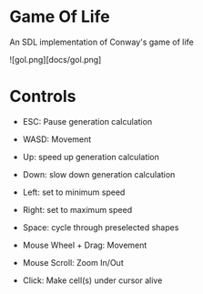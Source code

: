 Game Of Life
============

An SDL implementation of Conway's game of life

![gol.png][docs/gol.png]

Controls
========

- ESC: Pause generation calculation

- WASD: Movement

- Up: speed up generation calculation
- Down: slow down generation calculation
- Left: set to minimum speed
- Right: set to maximum speed

- Space: cycle through preselected shapes

- Mouse Wheel + Drag: Movement
- Mouse Scroll: Zoom In/Out
- Click: Make cell(s) under cursor alive
